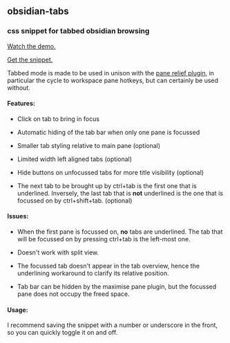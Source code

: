 ## obsidian-tabs
### css snippet for tabbed obsidian browsing


[Watch the demo.](https://i.imgur.com/7V0m2Ub.mp4)


[Get the snippet.](https://github.com/gitobsidiantutorial/obsidian-tabs/blob/main/tabs.css)

Tabbed mode is made to be used in unison with the [pane relief plugin](https://github.com/pjeby/pane-relief), in particular the cycle to workspace pane hotkeys, but can certainly be used without.


#### Features: 

- Click on tab to bring in focus

- Automatic hiding of the tab bar when only one pane is focussed

- Smaller tab styling relative to main pane (optional)

- Limited width left aligned tabs (optional)

- Hide buttons on unfocussed tabs for more title visibility (optional)

 - The next tab to be brought up by ctrl+tab is the first one that is underlined. Inversely, the last tab that is **not** underlined is the one that is focussed on by ctrl+shift+tab. (optional)


#### Issues:

- When the first pane is focussed on, **no** tabs are underlined. The tab that will be focussed on by pressing ctrl+tab is the left-most one.

- Doesn't work with split view.

- The focussed tab doesn't appear in the tab overview, hence the underlining workaround to clarify its relative position.

- Tab bar can be hidden by the maximise pane plugin, but the focussed pane does not occupy the freed space.

#### Usage:
I recommend saving the snippet with a number or underscore in the front, so you can quickly toggle it on and off.
